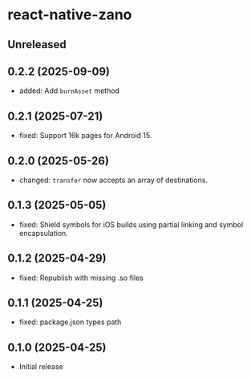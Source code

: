 # react-native-zano

## Unreleased

## 0.2.2 (2025-09-09)

- added: Add `burnAsset` method

## 0.2.1 (2025-07-21)

- fixed: Support 16k pages for Android 15.

## 0.2.0 (2025-05-26)

- changed: `transfer` now accepts an array of destinations.

## 0.1.3 (2025-05-05)

- fixed: Shield symbols for iOS builds using partial linking and symbol encapsulation.

## 0.1.2 (2025-04-29)

- fixed: Republish with missing .so files

## 0.1.1 (2025-04-25)

- fixed: package.json types path

## 0.1.0 (2025-04-25)

- Initial release
